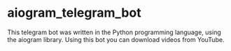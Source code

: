# aiogram_telegram_bot
This telegram bot was written in the Python programming language, using the aiogram library. Using this bot you can download videos from YouTube.

